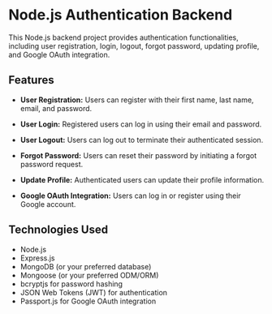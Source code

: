 # Node.js Authentication Backend

This Node.js backend project provides authentication functionalities, including user registration, login, logout, forgot password, updating profile, and Google OAuth integration.

## Features

- **User Registration:** Users can register with their first name, last name, email, and password.

- **User Login:** Registered users can log in using their email and password.

- **User Logout:** Users can log out to terminate their authenticated session.

- **Forgot Password:** Users can reset their password by initiating a forgot password request.

- **Update Profile:** Authenticated users can update their profile information.

- **Google OAuth Integration:** Users can log in or register using their Google account.

## Technologies Used

- Node.js
- Express.js
- MongoDB (or your preferred database)
- Mongoose (or your preferred ODM/ORM)
- bcryptjs for password hashing
- JSON Web Tokens (JWT) for authentication
- Passport.js for Google OAuth integration